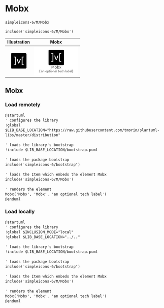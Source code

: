 # Mobx


```text
simpleicons-6/M/Mobx
```

```text
include('simpleicons-6/M/Mobx')
```



| Illustration | Mobx |
| :---: | :---: |
| ![illustration for Illustration](../../simpleicons-6/M/Mobx.png) | ![illustration for Mobx](../../simpleicons-6/M/Mobx.Local.png) |




## Mobx

### Load remotely
```plantuml
@startuml
' configures the library
!global $LIB_BASE_LOCATION="https://raw.githubusercontent.com/tmorin/plantuml-libs/master/distribution"

' loads the library's bootstrap
!include $LIB_BASE_LOCATION/bootstrap.puml

' loads the package bootstrap
include('simpleicons-6/bootstrap')

' loads the Item which embeds the element Mobx
include('simpleicons-6/M/Mobx')

' renders the element
Mobx('Mobx', 'Mobx', 'an optional tech label')
@enduml
```

### Load locally
```plantuml
@startuml
' configures the library
!global $INCLUSION_MODE="local"
!global $LIB_BASE_LOCATION="../.."

' loads the library's bootstrap
!include $LIB_BASE_LOCATION/bootstrap.puml

' loads the package bootstrap
include('simpleicons-6/bootstrap')

' loads the Item which embeds the element Mobx
include('simpleicons-6/M/Mobx')

' renders the element
Mobx('Mobx', 'Mobx', 'an optional tech label')
@enduml
```

